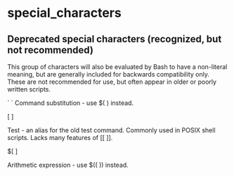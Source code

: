 special_characters
==================



## Deprecated special characters (recognized, but not recommended)

This group of characters will also be evaluated by Bash to have a non-literal meaning, but are generally included for backwards compatibility only. These are not recommended for use, but often appear in older or poorly written scripts.

\` `    Command substitution - use $( ) instead.

[ ]
	

Test - an alias for the old test command. Commonly used in POSIX shell scripts. Lacks many features of [[ ]].

$[ ]
	

Arithmetic expression - use $(( )) instead. 
